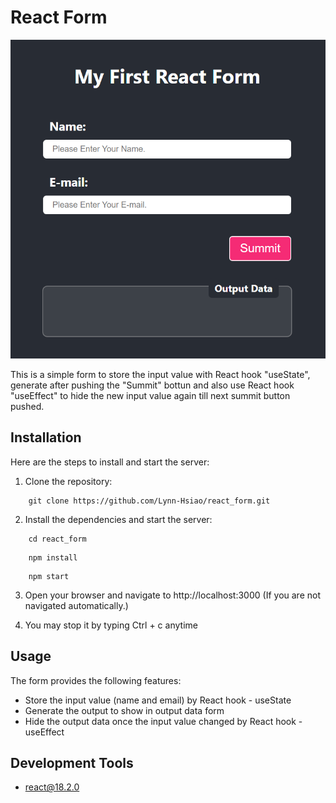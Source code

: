 # React Form

![Cover Page](https://github.com/Lynn-Hsiao/react_form/blob/main/public/coverPage.png)

This is a simple form to store the input value with React hook "useState", generate after pushing the "Summit" bottun and also use React hook "useEffect" to hide the new input value again till next summit button pushed.

## Installation

Here are the steps to install and start the server:

1. Clone the repository:
```
    git clone https://github.com/Lynn-Hsiao/react_form.git
```

2. Install the dependencies and start the server:

```
    cd react_form
```

```
    npm install
```

```
    npm start
```

3. Open your browser and navigate to http://localhost:3000
   (If you are not navigated automatically.)

5. You may stop it by typing Ctrl + c anytime

## Usage

The form provides the following features:

- Store the input value (name and email) by React hook - useState
- Generate the output to show in output data form
- Hide the output data once the input value changed by React hook - useEffect


## Development Tools

- react@18.2.0
